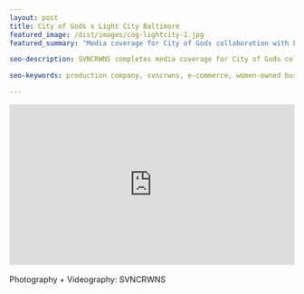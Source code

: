 ```yaml
---
layout: post
title: City of Gods x Light City Baltimore
featured_image: /dist/images/cog-lightcity-1.jpg
featured_summary: "Media coverage for City of Gods collaboration with Light City, April 2018"

seo-description: SVNCRWNS completes media coverage for City of Gods collaboration with Baltimore's festival, Light City.

seo-keywords: production company, svncrwns, e-commerce, women-owned businesses, creative team, consulting, business operations, launch my brand, manage my brand, photography, videography, special projects

---
```


<div style="padding:56.25% 0 0 0;position:relative;"><iframe src="https://player.vimeo.com/video/306005679?portrait=0" style="position:absolute;top:0;left:0;width:100%;height:100%;" frameborder="0" webkitallowfullscreen mozallowfullscreen allowfullscreen></iframe></div><script src="https://player.vimeo.com/api/player.js"></script>

<br/>
Photography + Videography: SVNCRWNS
